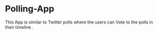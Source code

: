 # Polling-App

This App is similar to Twitter polls where the users can Vote to the polls in their timeline .
